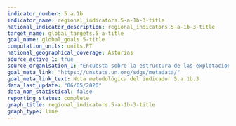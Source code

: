 ```yaml
---
indicator_number: 5.a.1b
indicator_name: regional_indicators.5-a-1b-3-title
national_indicator_description: regional_indicators.5-a-1b-3-title
target_name: global_targets.5-a-title
goal_name: global_goals.5-title
computation_units: units.PT
national_geographical_coverage: Asturias
source_active_1: true
source_organisation_1: "Encuesta sobre la estructura de las explotaciones agrícolas, INE"
goal_meta_link: "https://unstats.un.org/sdgs/metadata/"
goal_meta_link_text: Nota metodológica del indicador 5.a.1b.3
data_last_update: "06/05/2020"
data_non_statistical: false
reporting_status: complete
graph_title: regional_indicators.5-a-1b-3-title
graph_type: line
---
```

